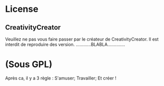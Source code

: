 # License
## CreativityCreator
Veuillez ne pas vous faire passer par le créateur de CreativityCreator.
Il est interdit de reproduire des version.
............BLABLA..............

(Sous GPL)
========
Après ca, il y a 3 règle :
S'amuser;
Travailler;
Et créer !
